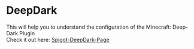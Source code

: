 # DeepDark


This will help you to understand the configuration of the Minecraft: Deep-Dark Plugin <br>
Check it out here: [Spigot-DeepDark-Page](https://www.spigotmc.org/resources/deep-dark.96324/) <br>



